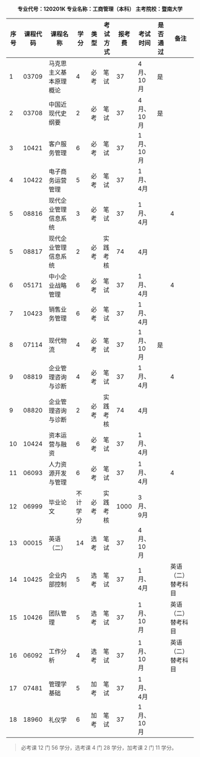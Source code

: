 <center><b>专业代号：120201K 专业名称：工商管理（本科） 主考院校：暨南大学</b></center>

| 序号 | 课程代码 | 课程名称               | 学分     | 类型 | 考试方式 | 报考费 | 考试时间  | 是否通过 | 备注               |
| ---- | -------- | ---------------------- | -------- | ---- | -------- | ------ | --------- | -------- | ------------------ |
| 1    | 03709    | 马克思主义基本原理概论 | 4        | 必考 | 笔试     | 37     | 4月、10月 | 是       |                    |
| 2    | 03708    | 中国近现代史纲要       | 2        | 必考 | 笔试     | 37     | 4月、10月 | 是       |                    |
| 3    | 10421    | 客户服务管理           | 6        | 必考 | 笔试     | 37     | 1月、10月 |          |                    |
| 4    | 10422    | 电子商务运营管理       | 5        | 必考 | 笔试     | 37     | 1月、4月  |          |                    |
| 5    | 08816    | 现代企业管理信息系统   | 3        | 必考 | 笔试     | 37     | 1月、4月  |          | 4                  |
| 5    | 08817    | 现代企业管理信息系统   | 2        | 必考 | 实践考核 | 74     | 4月       |          |                    |
| 6    | 05171    | 中小企业战略管理       | 6        | 必考 | 笔试     | 37     | 1月、4月  |          | 4                  |
| 7    | 10423    | 销售业务管理           | 6        | 必考 | 笔试     | 37     | 1月、4月  |          |                    |
| 8    | 07114    | 现代物流               | 4        | 必考 | 笔试     | 37     | 1月、10月 | 是       |                    |
| 9    | 08819    | 企业管理咨询与诊断     | 4        | 必考 | 笔试     | 37     | 1月、4月  |          | 4                  |
| 9    | 08820    | 企业管理咨询与诊断     | 2        | 必考 | 实践考核 | 74     | 4月       |          |                    |
| 10   | 10424    | 资本运营与融资         | 6        | 必考 | 笔试     | 37     | 1月、4月  |          |                    |
| 11   | 06093    | 人力资源开发与管理     | 6        | 必考 | 笔试     | 37     | 1月、4月  |          | 4                  |
| 12   | 06999    | 毕业论文               | 不计学分 | 必考 | 实践考核 | 1000   | 3月、9月  |          |                    |
| 13   | 00015    | 英语（二）             | 14       | 选考 | 笔试     | 37     | 4月、10月 |          |                    |
| 14   | 10425    | 企业内部控制           | 5        | 选考 | 笔试     | 37     | 1月、4月  |          | 英语（二）替考科目 |
| 15   | 10426    | 团队管理               | 5        | 选考 | 笔试     | 37     | 1月、10月 |          | 英语（二）替考科目 |
| 16   | 06092    | 工作分析               | 4        | 选考 | 笔试     | 37     | 1月、10月 |          | 英语（二）替考科目 |
| 17   | 07481    | 管理学基础             | 5        | 加考 | 笔试     | 37     | 1月、4月  |          |                    |
| 18   | 18960    | 礼仪学                 | 6        | 加考 | 笔试     | 37     | 1月、10月 |          |                    |

> 必考课 12 门 56 学分，选考课 4 门 28 学分，加考课 2 门 11 学分。